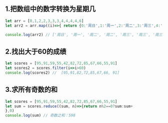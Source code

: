 ## 1.把数组中的数字转换为星期几

```JavaScript
let arr = [0,1,2,2,3,3,3,4,4,4,4,6]
let arr2 = arr.map((i)=>{ return {0:'周日',1:'周一',2:'周二',3:'周三',4:'周四',5:'周五',6:'周六'}[i] }) 

console.log(arr2) // ['周日', '周一', '周二', '周二', '周三', '周三', '周三', '周四', '周四', '周四', '周四','周六']
```
## 2.找出大于60的成绩
```JavaScript
let scores = [95,91,59,55,42,82,72,85,67,66,55,91]
let scores2 = scores.filter(i=>i>60)
console.log(scores2) //  [95,91,82,72,85,67,66, 91]
```
## 3.求所有奇数的和
```JavaScript
let scores = [95,91,59,55,42,82,72,85,67,66,55,91]
let sum = scores.reduce((sum, n)=>{return n%2==0?sum:sum+
},0)
console.log(sum) // 奇数之和：598 
```
